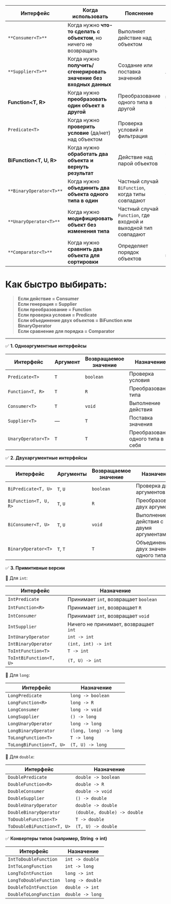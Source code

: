 
| Интерфейс               | Когда использовать                                                 | Пояснение                                                       | Пример                                          |
| ----------------------- | ------------------------------------------------------------------ | --------------------------------------------------------------- | ----------------------------------------------- |
| `**Consumer<T>**`       | Когда нужно **что-то сделать с объектом**, но ничего не возвращать | Выполняет действие над объектом                                 | `forEach`, `peek`, `thenAccept`                 |
| `**Supplier<T>**`       | Когда нужно **получить/сгенерировать значение без входных данных** | Создание или поставка значений                                  | `supplyAsync`, ленивые генераторы               |
| **Function<T, R>**      | Когда нужно **преобразовать один объект в другой**                 | Преобразование одного типа в другой                             | `map`, `computeIfAbsent`, `thenApply`           |
| `Predicate<T>`          | Когда нужно **проверить условие** (да/нет) над объектом            | Проверка условий и фильтрация                                   | `filter`, `removeIf`, `anyMatch`                |
| **BiFunction<T, U, R>** | Когда нужно **обработать два объекта и вернуть результат**         | Действие над парой объектов                                     | `thenCombine`, `computeIfPresent`, `replaceAll` |
| `**BinaryOperator<T>**` | Когда нужно **объединить два объекта одного типа в один**          | Частный случай `BiFunction`, когда типы совпадают               | `reduce`, сложение чисел                        |
| `**UnaryOperator<T>**`  | Когда нужно **модифицировать объект без изменения типа**           | Частный случай `Function`, где входной и выходной тип совпадают | `replaceAll`, `map(x -> modify(x))`             |
| `**Comparator<T>**`     | Когда нужно **сравнить два объекта для сортировки**                | Определяет порядок объектов                                     | `sorted`, `sort`, `max`, `min`                  |

#  Как быстро выбирать:

> **Если действие = Consumer**  
> **Если генерация = Supplier**  
> **Если преобразование = Function**  
> **Если проверка условия = Predicate**  
> **Если объединение двух объектов = BiFunction или BinaryOperator**  
> **Если сравнение для порядка = Comparator**

---


✅ **1. Одноаргументные интерфейсы**

|Интерфейс|Аргумент|Возвращаемое значение|Назначение|
|---|---|---|---|
|`Predicate<T>`|`T`|`boolean`|Проверка условия|
|`Function<T, R>`|`T`|`R`|Преобразование типа|
|`Consumer<T>`|`T`|`void`|Выполнение действия|
|`Supplier<T>`|—|`T`|Поставка значения|
|`UnaryOperator<T>`|`T`|`T`|Преобразование одного типа в себя|
✅ **2. Двухаргументные интерфейсы**

| Интерфейс             | Аргументы | Возвращаемое значение | Назначение                              |
| --------------------- | --------- | --------------------- | --------------------------------------- |
| `BiPredicate<T, U>`   | `T`, `U`  | `boolean`             | Проверка двух аргументов                |
| `BiFunction<T, U, R>` | `T`, `U`  | `R`                   | Преобразование двух аргументов          |
| `BiConsumer<T, U>`    | `T`, `U`  | `void`                | Выполнение действия с двумя аргументами |
| `BinaryOperator<T>`   | `T`, `T`  | `T`                   | Объединение двух значений одного типа   |

✅ **3. Примитивные версии**

🔸 Для `int`:

|Интерфейс|Назначение|
|---|---|
|`IntPredicate`|Принимает `int`, возвращает `boolean`|
|`IntFunction<R>`|Принимает `int`, возвращает `R`|
|`IntConsumer`|Принимает `int`, возвращает `void`|
|`IntSupplier`|Ничего не принимает, возвращает `int`|
|`IntUnaryOperator`|`int -> int`|
|`IntBinaryOperator`|`(int, int) -> int`|
|`ToIntFunction<T>`|`T -> int`|
|`ToIntBiFunction<T, U>`|`(T, U) -> int`|
🔸 Для `long`:

|Интерфейс|Назначение|
|---|---|
|`LongPredicate`|`long -> boolean`|
|`LongFunction<R>`|`long -> R`|
|`LongConsumer`|`long -> void`|
|`LongSupplier`|`() -> long`|
|`LongUnaryOperator`|`long -> long`|
|`LongBinaryOperator`|`(long, long) -> long`|
|`ToLongFunction<T>`|`T -> long`|
|`ToLongBiFunction<T, U>`|`(T, U) -> long`|

🔸 Для `double`:

| Интерфейс                  | Назначение                   |
| -------------------------- | ---------------------------- |
| `DoublePredicate`          | `double -> boolean`          |
| `DoubleFunction<R>`        | `double -> R`                |
| `DoubleConsumer`           | `double -> void`             |
| `DoubleSupplier`           | `() -> double`               |
| `DoubleUnaryOperator`      | `double -> double`           |
| `DoubleBinaryOperator`     | `(double, double) -> double` |
| `ToDoubleFunction<T>`      | `T -> double`                |
| `ToDoubleBiFunction<T, U>` | `(T, U) -> double`           |

✅ **Конвертеры типов (например, String → int)**

|Интерфейс|Назначение|
|---|---|
|`IntToDoubleFunction`|`int -> double`|
|`IntToLongFunction`|`int -> long`|
|`LongToIntFunction`|`long -> int`|
|`LongToDoubleFunction`|`long -> double`|
|`DoubleToIntFunction`|`double -> int`|
|`DoubleToLongFunction`|`double -> long`|